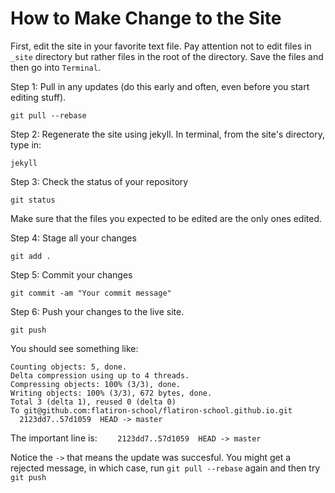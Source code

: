 # How to Make Change to the Site

First, edit the site in your favorite text file. Pay attention not to edit files in `_site` directory but rather files in the root of the directory. Save the files and then go into `Terminal`.

Step 1: Pull in any updates (do this early and often, even before you start editing stuff).

`git pull --rebase`

Step 2: Regenerate the site using jekyll. In terminal, from the site's directory, type in:

`jekyll`

Step 3: Check the status of your repository

`git status`

Make sure that the files you expected to be edited are the only ones edited.

Step 4: Stage all your changes

`git add . `

Step 5: Commit your changes

`git commit -am "Your commit message"`

Step 6: Push your changes to the live site.

`git push`

You should see something like:

    Counting objects: 5, done.
    Delta compression using up to 4 threads.
    Compressing objects: 100% (3/3), done.
    Writing objects: 100% (3/3), 672 bytes, done.
    Total 3 (delta 1), reused 0 (delta 0)
    To git@github.com:flatiron-school/flatiron-school.github.io.git
      2123dd7..57d1059  HEAD -> master

The important line is: `    2123dd7..57d1059  HEAD -> master`

Notice the `->` that means the update was succesful. You might get a rejected message, in which case, run `git pull --rebase` again and then try `git push`

